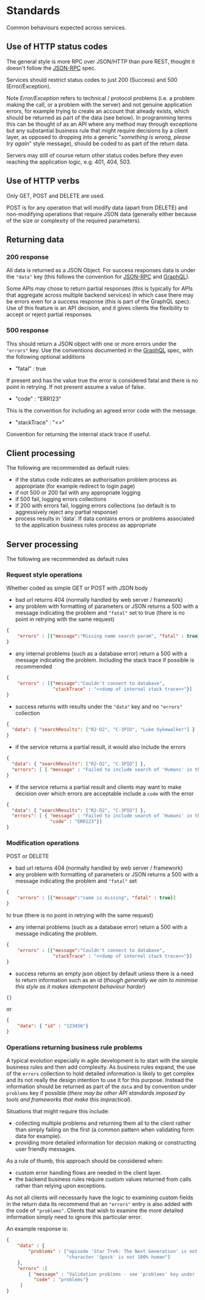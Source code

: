 # Standards 

Common behaviours expected across services.


## Use of HTTP status codes 

The general style is more RPC over JSON/HTTP than pure REST, thought it doesn't follow the 
[JSON-RPC](http://www.jsonrpc.org/) spec.

Services should restrict status codes to just 200 (Success) and 500 (Error/Exception).

 Note *Error/Exception* refers to technical / protocol problems (i.e. a problem making the call, 
 or a problem with the server) and not genuine application errors, for example trying to create an
 account that already exists, which should be returned as part of the data (see below). In programming 
  terms this can be thought of as an API where any method may through exceptions but any substantial 
  business rule that might require decisions by a client layer, as opposed to dropping into a generic "_something is wrong, 
  please try again_" style message), should be coded to as part of the return data. 
  
 Servers may still of course return other status codes before they even reaching the application logic, 
 e.g. 401, 404, 503.
 
## Use of HTTP verbs 

Only GET, POST and DELETE are used. 

POST is for any operation that will modify data (apart from DELETE) and non-modifying operations that require 
JSON data (generally either because of the size or complexity of the required parameters).

## Returning data 

### 200 response

All data is returned as a JSON Object. For success responses data is under the <code>"data"</code> key  (this follows the 
convention for [JSON-RPC](http://www.jsonrpc.org/) and [GraphQL](http://facebook.github.io/graphql/October2016/#sec-Response-Format)). 

Some APIs may chose to return partial responses (this is typically for APIs that 
 aggregate across multiple backend services) in which case there may be errors even for a 
 success response (this is part of the GraphQL spec). Use of this feature is an API decision, and 
 it gives clients the flexibility to accept or reject partial responses.
 
### 500 response 

This should return a JSON object with one or more errors under the <code>"errors"</code> key. Use the conventions documented in the 
[GraphQL](http://facebook.github.io/graphql/October2016/#sec-Response-Format) spec, with the following optional additions 

* "fatal" : true 

If present and has the value true the error is considered fatal and there is no point in retrying. If not present assume a value of false. 

* "code" : "ERR123"

This is the convention for including an agreed error code with the message.

* "stackTrace" : "<<dump of internal call stack as a single multi-line string>>"

Convention for returning the internal stack trace if useful. 


## Client processing 

The following are recommended as default rules:

* if the status code indicates an authorisation problem process as appropriate (for example redirect to login page)
* if not 500 or 200 fail with any appropriate logging 
* if 500 fail, logging errors collections 
* if 200 with errors fail, logging errors collections (so default is to aggressively reject any partial response)
* process results in 'data'. If data contains errors or problems associated to the application business rules 
process as appropriate 

## Server processing 

The following are recommended as default rules 

### Request style operations 

Whether coded as simple GET or POST with JSON body 

* bad url returns 404 (normally handled by web server / framework)
* any problem with formatting of parameters or JSON returns a 500 with a message indicating the problem and <code>"fatal"</code> set 
to true (there is no point in retrying with the same request)
```json
{
    "errors" : [{"message":"Missing name search param", "fatal" : true}]
}
```   
* any internal problems (such as a database error) return a 500 with a message indicating the problem. Including the stack trace if possible is recommended
```json
{
    "errors" : [{"message":"Couldn't connect to database",
                 "stackTrace" : "<<dump of internal stack trace>>"}]
}
```  
* success returns with results under the <code>"data"</code> key and no <code>"errors"</code> collection 
```json
{ 
  "data": { "searchResults": ["R2-D2", "C-3PIO", "Luke Sykewalker"] }
}
```
* if the service returns a partial result, it would also include the errors
```json
{ 
  "data": { "searchResults": ["R2-D2", "C-3PIO"] },
  "errors": [ { "message" : "Failed to include search of 'Humans' in the results"}]
}
```
* if the service returns a partial result and clients may want to make decision over which 
errors are acceptable include a <code>code</code> with the error
```json
{ 
  "data": { "searchResults": ["R2-D2", "C-3PIO"] },
  "errors": [ { "message" : "Failed to include search of 'Humans' in the results",
                "code" : "ERR123"}]
}
```


### Modification operations 

POST or DELETE

* bad url returns 404 (normally handled by web server / framework)
* any problem with formatting of parameters or JSON returns a 500 with a message indicating the problem and <code>"fatal"</code> set 
```json
{
    "errors" : [{"message":"name is missing", "fatal" : true}]
}
```   
to true (there is no point in retrying with the same request)
* any internal problems (such as a database error) return a 500 with a message indicating the problem.
```json
{
    "errors" : [{"message":"Couldn't connect to database",
                 "stackTrace" : "<<dump of internal stack trace>>"}]
}
```  
* success returns an empty json object by default unless there is a need to return information such as an id (_though 
generally we aim to minimise this style as it makes idempotent behaviour harder_)
```json
{}
```
or 
```json
{
    "data": { "id" : "123456"}
}
```
 
### Operations returning business rule problems

A typical evolution especially in agile development is to start with the simple business rules and then add complexity. 
As business rules expand, the use of the <code>errors</code> collection to hold detailed information is likely to get 
complex and its not really the design intention to use it for this purpose. Instead the information should be returned 
as part of the <code>data</code> and by convention under <code>problems</code> key if possible (_there may be other API standards 
imposed by tools and frameworks that make this impractical_).

Situations that might require this include:
* collecting multiple problems and returning them all to the client rather than simply failing on the first (a common 
pattern when validating form data for example).
* providing more detailed information for decision making or constructing user friendly messages.

As a rule of thumb, this approach should be considered when:
* custom error handling flows are needed in the client layer.
* the backend business rules require custom values returned from calls rather than relying upon exceptions. 

As not all clients will necessarily have the logic to examining custom fields in the return data its recommend that an 
<code>"errors"</code> entry is also added with the code of <code>"problems"</code>. Clients that wish to examine the 
more detailed information simply need to ignore this particular error. 

An example response is:

```json
{ 
    "data" : { 
        "problems" : ["episode 'Star Trek: The Next Generation' is not a Star Wars film",
                      "character 'Spock' is not 100% human"]
    },
    "errors" :[
        { "message" : "Validation problems - see 'problems' key under 'data' for details",
          "code" : "problems"}
     ]
}
```
  

 